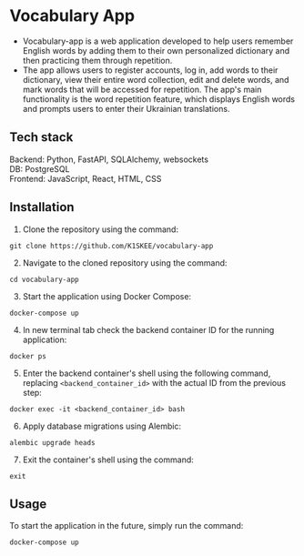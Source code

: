 # Vocabulary App
- Vocabulary-app is a web application developed to help users remember 
English words by adding them to their own personalized dictionary and then 
practicing them through repetition.
- The app allows users to register accounts, log in, add words to their 
  dictionary, view their entire word collection, edit and delete words, and 
  mark words that will be accessed for repetition. The app's main functionality is the word repetition feature, which displays English words and prompts users to enter their Ukrainian translations.
## Tech stack
Backend: Python, FastAPI, SQLAlchemy, websockets \
DB: PostgreSQL \
Frontend: JavaScript, React, HTML, CSS
## Installation
1. Clone the repository using the command:
```
git clone https://github.com/K1SKEE/vocabulary-app
```
2. Navigate to the cloned repository using the command:
```
cd vocabulary-app
```
3. Start the application using Docker Compose:
```
docker-compose up
```
4. In new terminal tab check the backend container ID for the running 
   application:
```
docker ps
```
5. Enter the backend container's shell using the following command, replacing 
   `<backend_container_id>` with the actual ID from the previous step:
```
docker exec -it <backend_container_id> bash
```
6. Apply database migrations using Alembic:
```
alembic upgrade heads
```
7. Exit the container's shell using the command:
```
exit
```
## Usage
To start the application in the future, simply run the command:
```
docker-compose up
```
